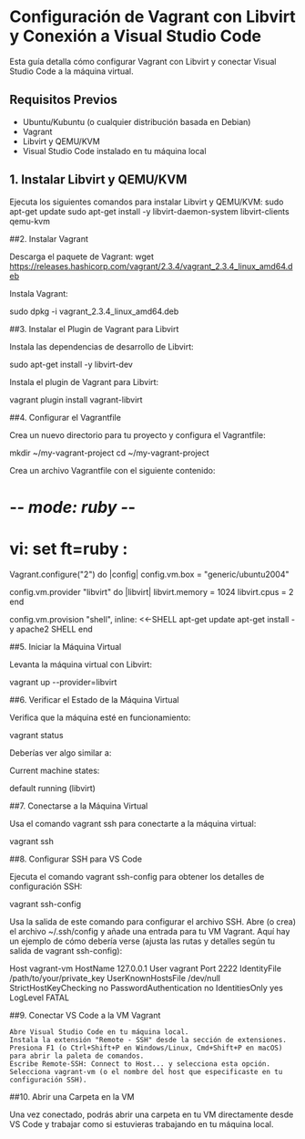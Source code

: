 # Configuración de Vagrant con Libvirt y Conexión a Visual Studio Code

Esta guía detalla cómo configurar Vagrant con Libvirt y conectar Visual Studio Code a la máquina virtual.

## Requisitos Previos

- Ubuntu/Kubuntu (o cualquier distribución basada en Debian)
- Vagrant
- Libvirt y QEMU/KVM
- Visual Studio Code instalado en tu máquina local

## 1. Instalar Libvirt y QEMU/KVM

Ejecuta los siguientes comandos para instalar Libvirt y QEMU/KVM:
sudo apt-get update
sudo apt-get install -y libvirt-daemon-system libvirt-clients qemu-kvm

##2. Instalar Vagrant

Descarga el paquete de Vagrant:
wget https://releases.hashicorp.com/vagrant/2.3.4/vagrant_2.3.4_linux_amd64.deb

Instala Vagrant:

sudo dpkg -i vagrant_2.3.4_linux_amd64.deb



##3. Instalar el Plugin de Vagrant para Libvirt

Instala las dependencias de desarrollo de Libvirt:

sudo apt-get install -y libvirt-dev

Instala el plugin de Vagrant para Libvirt:

vagrant plugin install vagrant-libvirt



##4. Configurar el Vagrantfile

Crea un nuevo directorio para tu proyecto y configura el Vagrantfile:

mkdir ~/my-vagrant-project
cd ~/my-vagrant-project

Crea un archivo Vagrantfile con el siguiente contenido:

# -*- mode: ruby -*-
# vi: set ft=ruby :

Vagrant.configure("2") do |config|
  config.vm.box = "generic/ubuntu2004"

  config.vm.provider "libvirt" do |libvirt|
    libvirt.memory = 1024
    libvirt.cpus = 2
  end

  config.vm.provision "shell", inline: <<-SHELL
    apt-get update
    apt-get install -y apache2
  SHELL
end


##5. Iniciar la Máquina Virtual

Levanta la máquina virtual con Libvirt:

vagrant up --provider=libvirt


##6. Verificar el Estado de la Máquina Virtual

Verifica que la máquina esté en funcionamiento:

vagrant status

Deberías ver algo similar a:

Current machine states:

default                   running (libvirt)



##7. Conectarse a la Máquina Virtual

Usa el comando vagrant ssh para conectarte a la máquina virtual:

vagrant ssh



##8. Configurar SSH para VS Code

Ejecuta el comando vagrant ssh-config para obtener los detalles de configuración SSH:


vagrant ssh-config

Usa la salida de este comando para configurar el archivo SSH. Abre (o crea) el archivo ~/.ssh/config y añade una entrada para tu VM Vagrant. Aquí hay un ejemplo de cómo debería verse (ajusta las rutas y detalles según tu salida de vagrant ssh-config):


Host vagrant-vm
  HostName 127.0.0.1
  User vagrant
  Port 2222
  IdentityFile /path/to/your/private_key
  UserKnownHostsFile /dev/null
  StrictHostKeyChecking no
  PasswordAuthentication no
  IdentitiesOnly yes
  LogLevel FATAL


##9. Conectar VS Code a la VM Vagrant

    Abre Visual Studio Code en tu máquina local.
    Instala la extensión "Remote - SSH" desde la sección de extensiones.
    Presiona F1 (o Ctrl+Shift+P en Windows/Linux, Cmd+Shift+P en macOS) para abrir la paleta de comandos.
    Escribe Remote-SSH: Connect to Host... y selecciona esta opción.
    Selecciona vagrant-vm (o el nombre del host que especificaste en tu configuración SSH).

##10. Abrir una Carpeta en la VM

Una vez conectado, podrás abrir una carpeta en tu VM directamente desde VS Code y trabajar como si estuvieras trabajando en tu máquina local.
